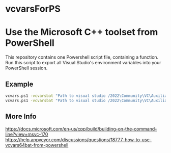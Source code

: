 # vcvarsForPS

# Use the Microsoft C++ toolset from PowerShell
This repository contains one Powershell script file, containing a function.
Run this script to export all Visual Studio's environment variables into your PowerShell session.

Example
------------
 
``` sh
vcvars.ps1 -vcvarsbat "Path to visual studio /2022\Community\VC\Auxiliary\Build//vcvarsall.bat" -arch x64_arm64 
vcvars.ps1 -vcvarsbat "Path to visual studio /2022\Community\VC\Auxiliary\Build//vcvarsall.bat" -arch x64 -platform_type store -winsdk_version  10.0.22000.0  

```

More Info
------------
https://docs.microsoft.com/en-us/cpp/build/building-on-the-command-line?view=msvc-170
https://help.appveyor.com/discussions/questions/18777-how-to-use-vcvars64bat-from-powershell
